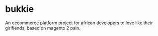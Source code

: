 # bukkie
An eccommerce platform project for african developers to love like their girlfiends, based on magento 2 pain.
